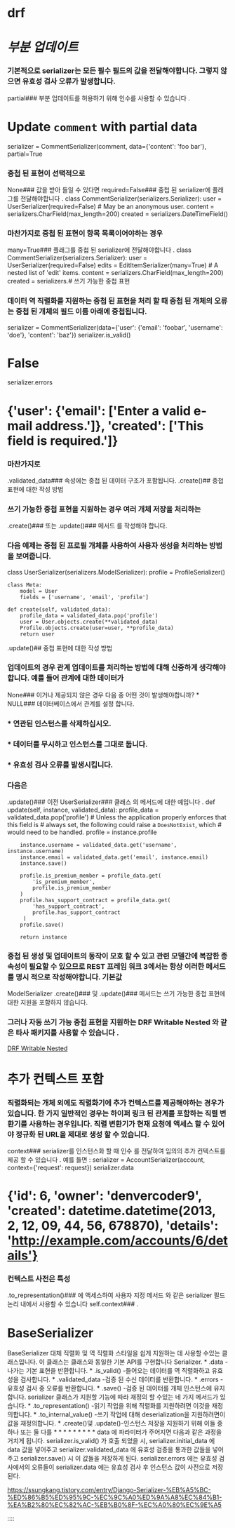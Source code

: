 # drf
# _부분 업데이트_
### 기본적으로 serializer는 모든 필수 필드의 값을 전달해야합니다. 그렇지 않으면 유효성 검사 오류가 발생합니다.
partial### 부분 업데이트를 허용하기 위해 인수를 사용할 수 있습니다 .
# Update `comment` with partial data
serializer = CommentSerializer(comment, data={'content': 'foo bar'}, partial=True





### 중첩 된 표현이 선택적으로
None### 값을 받아 들일 수 있다면
required=False### 중첩 된 serializer에 플래그를 전달해야합니다 .
class CommentSerializer(serializers.Serializer):
    user = UserSerializer(required=False)  # May be an anonymous user.
    content = serializers.CharField(max_length=200)
    created = serializers.DateTimeField()
### 마찬가지로 중첩 된 표현이 항목 목록이어야하는 경우
many=True### 플래그를 중첩 된 serializer에 전달해야합니다 .
class CommentSerializer(serializers.Serializer):
    user = UserSerializer(required=False)
    edits = EditItemSerializer(many=True)  # A nested list of 'edit' items.
    content = serializers.CharField(max_length=200)
    created = serializers.# 쓰기 가능한 중첩 표현
### 데이터 역 직렬화를 지원하는 중첩 된 표현을 처리 할 때 중첩 된 개체의 오류는 중첩 된 개체의 필드 이름 아래에 중첩됩니다.
serializer = CommentSerializer(data={'user': {'email': 'foobar', 'username': 'doe'}, 'content': 'baz'})
serializer.is_valid()
# False
serializer.errors
# {'user': {'email': ['Enter a valid e-mail address.']}, 'created': ['This field is required.']}
### 마찬가지로
.validated_data### 속성에는 중첩 된 데이터 구조가 포함됩니다.
.create()## 중첩 표현에 대한 작성 방법
### 쓰기 가능한 중첩 표현을 지원하는 경우 여러 개체 저장을 처리하는
.create()### 또는
.update()### 메서드 를 작성해야 합니다.
### 다음 예제는 중첩 된 프로필 개체를 사용하여 사용자 생성을 처리하는 방법을 보여줍니다.
class UserSerializer(serializers.ModelSerializer):
    profile = ProfileSerializer()

    class Meta:
        model = User
        fields = ['username', 'email', 'profile']

    def create(self, validated_data):
        profile_data = validated_data.pop('profile')
        user = User.objects.create(**validated_data)
        Profile.objects.create(user=user, **profile_data)
        return user
.update()## 중첩 표현에 대한 작성 방법
### 업데이트의 경우 관계 업데이트를 처리하는 방법에 대해 신중하게 생각해야합니다. 예를 들어 관계에 대한 데이터가
None### 이거나 제공되지 않은 경우 다음 중 어떤 것이 발생해야합니까?
	* 	NULL### 데이터베이스에서 관계를 설정 합니다.
### 	* 	연관된 인스턴스를 삭제하십시오.
### 	* 	데이터를 무시하고 인스턴스를 그대로 둡니다.
### 	* 	유효성 검사 오류를 발생시킵니다.
### 다음은
.update()### 이전
UserSerializer### 클래스 의 메서드에 대한 예입니다 .
    def update(self, instance, validated_data):
        profile_data = validated_data.pop('profile')
        # Unless the application properly enforces that this field is
        # always set, the following could raise a `DoesNotExist`, which
        # would need to be handled.
        profile = instance.profile

        instance.username = validated_data.get('username', instance.username)
        instance.email = validated_data.get('email', instance.email)
        instance.save()

        profile.is_premium_member = profile_data.get(
            'is_premium_member',
            profile.is_premium_member
        )
        profile.has_support_contract = profile_data.get(
            'has_support_contract',
            profile.has_support_contract
         )
        profile.save()

        return instance
### 중첩 된 생성 및 업데이트의 동작이 모호 할 수 있고 관련 모델간에 복잡한 종속성이 필요할 수 있으므로 REST 프레임 워크 3에서는 항상 이러한 메서드를 명시 적으로 작성해야합니다. 기본값
ModelSerializer
.create()### 및
.update()### 메서드는 쓰기 가능한 중첩 표현에 대한 지원을 포함하지 않습니다.
### 그러나 자동 쓰기 가능 중첩 표현을 지원하는  DRF Writable Nested  와 같은 타사 패키지를 사용할 수 있습니다 .

[DRF Writable Nested](https://www.django-rest-framework.org/api-guide/serializers/#drf-writable-nested)









# 추가 컨텍스트 포함
### 직렬화되는 개체 외에도 직렬화기에 추가 컨텍스트를 제공해야하는 경우가 있습니다. 한 가지 일반적인 경우는 하이퍼 링크 된 관계를 포함하는 직렬 변환기를 사용하는 경우입니다. 직렬 변환기가 현재 요청에 액세스 할 수 있어야 정규화 된 URL을 제대로 생성 할 수 있습니다.
context### serializer를 인스턴스화 할 때 인수 를 전달하여 임의의 추가 컨텍스트를 제공 할 수 있습니다 . 예를 들면 :
serializer = AccountSerializer(account, context={'request': request})
serializer.data
# {'id': 6, 'owner': 'denvercoder9', 'created': datetime.datetime(2013, 2, 12, 09, 44, 56, 678870), 'details': 'http://example.com/accounts/6/details'}
### 컨텍스트 사전은 특성
.to_representation()### 에 액세스하여 사용자 지정 메서드 와 같은 serializer 필드 논리 내에서 사용할 수 있습니다
self.context### .




# BaseSerializer
BaseSerializer 대체 직렬화 및 역 직렬화 스타일을 쉽게 지원하는 데 사용할 수있는 클래스입니다.
이 클래스는 클래스와 동일한 기본 API를 구현합니다 Serializer.
	* 	.data -나가는 기본 표현을 반환합니다.
	* 	.is_valid() -들어오는 데이터를 역 직렬화하고 유효성을 검사합니다.
	* 	.validated_data -검증 된 수신 데이터를 반환합니다.
	* 	.errors -유효성 검사 중 오류를 반환합니다.
	* 	.save() -검증 된 데이터를 개체 인스턴스에 유지합니다.
serializer 클래스가 지원할 기능에 따라 재정의 할 수있는 네 가지 메서드가 있습니다.
	* 	.to_representation() -읽기 작업을 위해 직렬화를 지원하려면 이것을 재정의합니다.
	* 	.to_internal_value() -쓰기 작업에 대해 deserialization을 지원하려면이 값을 재정의합니다.
	* 	.create()및 .update()-인스턴스 저장을 지원하기 위해 이들 중 하나 또는 둘 다를 
	* 
	* 
	* 
	* 
	* 
	* 
	* 
	* 
	* data 에 파라미터가 주어지면 다음과 같은 과정을 거치게 됩니다.
		serializer.is_valid() 가 호출 되었을 시,
		serializer.initial_data 에 data 값을 넣어주고
		serializer.validated_data 에 유효성 검증을 통과한 값들을 넣어주고 serializer.save() 시 이 값들을 저장하게 된다.
		serializer.errors 에는 유효성 검사에서의 오류들이
		serializer.data 에는 유효성 검사 후 인스턴스 값이 사전으로 저장된다.

https://ssungkang.tistory.com/entry/Django-Serializer-%EB%A5%BC-%ED%86%B5%ED%95%9C-%EC%9C%A0%ED%9A%A8%EC%84%B1-%EA%B2%80%EC%82%AC-%EB%B0%8F-%EC%A0%80%EC%9E%A5



::::












